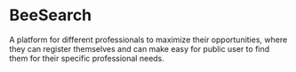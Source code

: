 # BeeSearch

A platform for different professionals to maximize their opportunities, where they can register themselves and can make easy for public user to find them for their 
specific professional needs.
